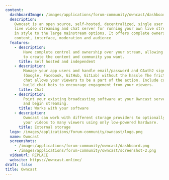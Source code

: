```yaml
---
content:
  dashboardImage: /images/applications/forum-community/owncast/dashboard.png
  description:
    Owncast is an open source, self-hosted, decentralized, single user
    live video streaming and chat server for running your own live streams similar
    in style to the large mainstream options. It offers complete ownership over your
    content, interface, moderation and audience
  features:
    - description:
        Have complete control and ownership over your stream, allowing you
        to create the content and community you want.
      title: Self hosted and independent
    - description:
        Manage your app users and handle email/password and OAuth2 sign ups
        (Google, Facebook, GitHub, GitLab) without the hassle The frictionless built-in
        chat allows your viewers to be a part of the action. Include custom emotes and
        build chat bots to encourage engagement from your viewers.
      title: Chat
    - description:
        Point your existing broadcasting software at your Owncast server
        and begin streaming.
      title: Works with your software
    - description:
        Owncast can work with different storage providers to optionally scale
        your videos to many viewers using only low-powered hardware.
      title: External storage
  logo: /images/applications/forum-community/owncast/logo.png
  name: Owncast
  screenshots:
    - /images/applications/forum-community/owncast/dashboard.png
    - /images/applications/forum-community/owncast/screenshot-2.png
  videoUrl: REPLACE
  website: https://owncast.online/
draft: false
title: Owncast
---
```

